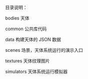 目录说明：

bodies
  天体
  
common
    公共库代码
  
data
    构建天体的 JSON 数据
   
scenes
   场景，天体系统运行的演示入口

textures
    天体纹理图片

simulators
    天体系统运行模拟器